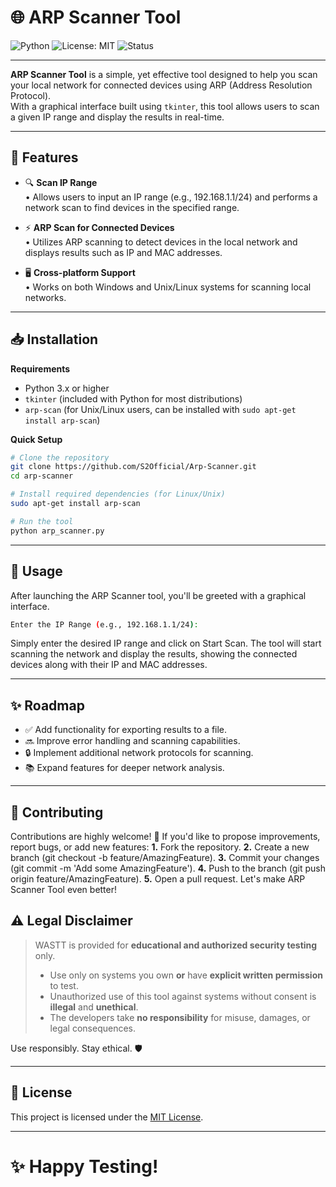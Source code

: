 # 🌐 ARP Scanner Tool

![Python](https://img.shields.io/badge/Python-3.x-blue.svg)
![License: MIT](https://img.shields.io/badge/License-MIT-yellow.svg)
![Status](https://img.shields.io/badge/Status-Active-brightgreen.svg)

---

**ARP Scanner Tool** is a simple, yet effective tool designed to help you scan your local network for connected devices using ARP (Address Resolution Protocol).  
With a graphical interface built using `tkinter`, this tool allows users to scan a given IP range and display the results in real-time.

---

## 🚀 Features

- 🔍 **Scan IP Range**  
  • Allows users to input an IP range (e.g., 192.168.1.1/24) and performs a network scan to find devices in the specified range.

- ⚡ **ARP Scan for Connected Devices**  
  • Utilizes ARP scanning to detect devices in the local network and displays results such as IP and MAC addresses.

- 🖥️ **Cross-platform Support**  
  • Works on both Windows and Unix/Linux systems for scanning local networks.

---

## 📥 Installation

**Requirements**  
- Python 3.x or higher
- `tkinter` (included with Python for most distributions)
- `arp-scan` (for Unix/Linux users, can be installed with `sudo apt-get install arp-scan`)

**Quick Setup**

```bash
# Clone the repository
git clone https://github.com/S2Official/Arp-Scanner.git
cd arp-scanner

# Install required dependencies (for Linux/Unix)
sudo apt-get install arp-scan

# Run the tool
python arp_scanner.py
```

---

## 🔨 Usage

After launching the ARP Scanner tool, you'll be greeted with a graphical interface.

```bash
Enter the IP Range (e.g., 192.168.1.1/24):
```
Simply enter the desired IP range and click on Start Scan. The tool will start scanning the network and display the results, showing the connected devices along with their IP and MAC addresses.

---

## ✨ Roadmap

- ✅ Add functionality for exporting results to a file.
- 🔜 Improve error handling and scanning capabilities.
- 🔒 Implement additional network protocols for scanning.
- 📚 Expand features for deeper network analysis.

---

## 🤝 Contributing

Contributions are highly welcome! 🚀
If you'd like to propose improvements, report bugs, or add new features:
**1.** Fork the repository.
**2.** Create a new branch (git checkout -b feature/AmazingFeature).
**3.** Commit your changes (git commit -m 'Add some AmazingFeature').
**4.** Push to the branch (git push origin feature/AmazingFeature).
**5.** Open a pull request.
Let's make ARP Scanner Tool even better!

## ⚠️ Legal Disclaimer

> WASTT is provided for **educational and authorized security testing** only.
> - Use only on systems you own **or** have **explicit written permission** to test.
> - Unauthorized use of this tool against systems without consent is **illegal** and **unethical**.
> - The developers take **no responsibility** for misuse, damages, or legal consequences.

Use responsibly. Stay ethical. 🛡️

---

## 📄 License

This project is licensed under the [MIT License](LICENSE).

---

# ✨ Happy Testing!
